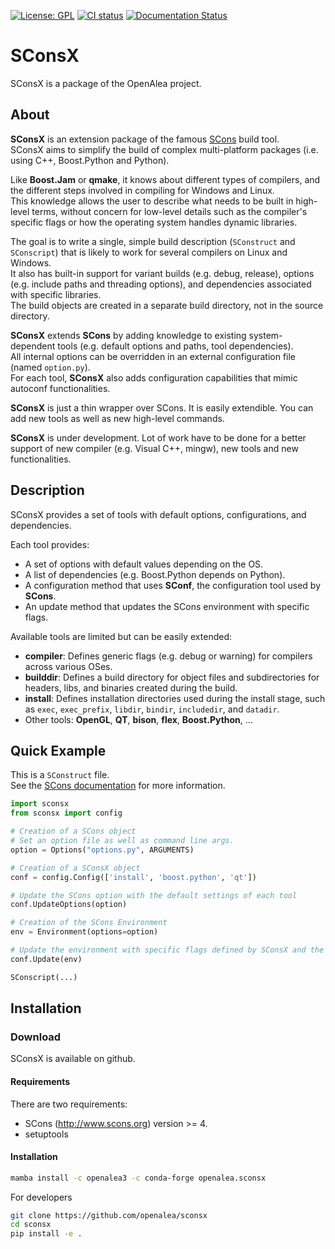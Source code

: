[![License: GPL](https://img.shields.io/badge/License-GPL-blue.svg)](https://opensource.org/licenses/GPL-3.0)
[![CI status](https://github.com/openalea/sconsx/actions/workflows/conda-package-build.yml/badge.svg)](https://github.com/openalea/sconsx/actions/workflows/conda-package-build.yml)
[![Documentation Status](https://readthedocs.org/projects/sconsx/badge/?version=latest)](https://sconsx.readthedocs.io/en/latest/?badge=latest)


# SConsX

SConsX is a package of the OpenAlea project.

## About

**SConsX** is an extension package of the famous [SCons](http://www.scons.org) build tool.  
SConsX aims to simplify the build of complex multi-platform packages (i.e. using C++, Boost.Python and Python).

Like **Boost.Jam** or **qmake**, it knows about different types of compilers, and the different steps involved in compiling for Windows and Linux.  
This knowledge allows the user to describe what needs to be built in high-level terms, without concern for low-level details such as the compiler's specific flags or how the operating system handles dynamic libraries.

The goal is to write a single, simple build description (`SConstruct` and `SConscript`) that is likely to work for several compilers on Linux and Windows.  
It also has built-in support for variant builds (e.g. debug, release), options (e.g. include paths and threading options), and dependencies associated with specific libraries.  
The build objects are created in a separate build directory, not in the source directory.

**SConsX** extends **SCons** by adding knowledge to existing system-dependent tools (e.g. default options and paths, tool dependencies).  
All internal options can be overridden in an external configuration file (named `option.py`).  
For each tool, **SConsX** also adds configuration capabilities that mimic autoconf functionalities.

**SConsX** is just a thin wrapper over SCons. It is easily
extendible. You can add new tools as well as new high-level commands.

**SConsX** is under development. Lot of work have to be done for a better support of new compiler (e.g. Visual C++, mingw), new tools and new functionalities.

## Description

SConsX provides a set of tools with default options, configurations, and dependencies.

Each tool provides:

- A set of options with default values depending on the OS.
- A list of dependencies (e.g. Boost.Python depends on Python).
- A configuration method that uses **SConf**, the configuration tool used by **SCons**.
- An update method that updates the SCons environment with specific flags.

Available tools are limited but can be easily extended:

- **compiler**: Defines generic flags (e.g. debug or warning) for compilers across various OSes.
- **builddir**: Defines a build directory for object files and subdirectories for headers, libs, and binaries created during the build.
- **install**: Defines installation directories used during the install stage, such as `exec`, `exec_prefix`, `libdir`, `bindir`, `includedir`, and `datadir`.
- Other tools: **OpenGL**, **QT**, **bison**, **flex**, **Boost.Python**, ...

## Quick Example

This is a `SConstruct` file.  
See the [SCons documentation](http://www.scons.org) for more information.

```python
import sconsx
from sconsx import config

# Creation of a SCons object
# Set an option file as well as command line args.
option = Options("options.py", ARGUMENTS)

# Creation of a SConsX object 
conf = config.Config(['install', 'boost.python', 'qt'])

# Update the SCons option with the default settings of each tool
conf.UpdateOptions(option)

# Creation of the SCons Environment
env = Environment(options=option)

# Update the environment with specific flags defined by SConsX and the user
conf.Update(env)

SConscript(...)
```

## Installation

### Download

SConsX is available on github.

#### Requirements

There are two requirements:
  * SCons (http://www.scons.org) version >= 4.
  * setuptools

#### Installation

```bash
mamba install -c openalea3 -c conda-forge openalea.sconsx
```

For developers

```bash
git clone https://github.com/openalea/sconsx
cd sconsx
pip install -e .
```


